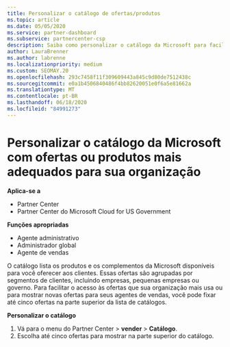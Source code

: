 ```yaml
---
title: Personalizar o catálogo de ofertas/produtos
ms.topic: article
ms.date: 05/05/2020
ms.service: partner-dashboard
ms.subservice: partnercenter-csp
description: Saiba como personalizar o catálogo da Microsoft para facilitar o acesso às ofertas de parceiros ou aos produtos que a sua organização utiliza mais.
author: LauraBrenner
ms.author: labrenne
ms.localizationpriority: medium
ms.custom: SEOMAY.20
ms.openlocfilehash: 293c7458f11f309609443a845c9d80de7512438c
ms.sourcegitcommit: e0a1b4506840486f4bb82620051e0f6a5e81662a
ms.translationtype: MT
ms.contentlocale: pt-BR
ms.lasthandoff: 06/18/2020
ms.locfileid: "84991273"
---
```

# <a name="customize-the-microsoft-catalog-with-offers-or-products-most-suited-to-your-organization"></a>Personalizar o catálogo da Microsoft com ofertas ou produtos mais adequados para sua organização

**Aplica-se a**

-  Partner Center
-  Partner Center do Microsoft Cloud for US Government

**Funções apropriadas**

- Agente administrativo
- Administrador global
- Agente de vendas

O catálogo lista os produtos e os complementos da Microsoft disponíveis para você oferecer aos clientes. Essas ofertas são agrupadas por segmentos de clientes, incluindo empresas, pequenas empresas ou governo. Para facilitar o acesso às ofertas que sua organização mais usa ou para mostrar novas ofertas para seus agentes de vendas, você pode fixar até cinco ofertas na parte superior da lista de catálogos.

**Personalizar o catálogo**

1.  Vá para o menu do Partner Center &gt; **vender** &gt; **Catálogo**.
2.  Escolha até cinco ofertas para mostrar na parte superior do catálogo.
